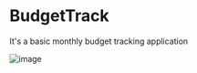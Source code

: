 # BudgetTrack
It's a basic monthly budget tracking application

![image](https://user-images.githubusercontent.com/52199294/76124322-6e103f80-6020-11ea-82d2-dab3818732bd.png)
